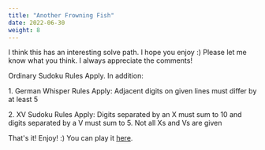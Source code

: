 ```yaml
---
title: "Another Frowning Fish"
date: 2022-06-30
weight: 8
---
```


<p>I think this has an interesting solve path. I hope you enjoy :) Please let me know what you think. I always appreciate the comments!</p>
<p>
Ordinary Sudoku Rules Apply. In addition:
</p>
<p>
1. German Whisper Rules Apply: Adjacent digits on given lines must differ by at least 5
</p>
<p>
2. XV Sudoku Rules Apply: Digits separated by an X must sum to 10 and digits separated by a V must sum to 5. Not all Xs and Vs are given
</p>
<p>That's it! Enjoy! :)
You can play it <a href="https://tinyurl.com/anotherfrowningfish">here</a>.


</p>